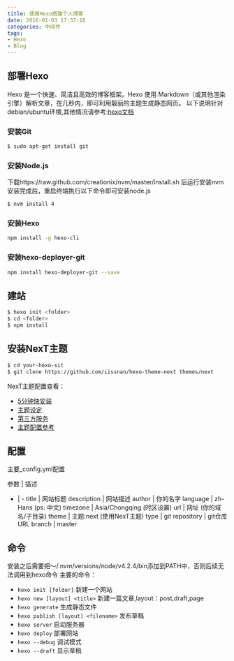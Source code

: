 ```yaml
---
title: 使用Hexo搭建个人博客
date: 2016-01-03 17:37:18
categories: 中间件
tags: 
- Hexo
- Blog
---
```


## 部署Hexo
Hexo 是一个快速、简洁且高效的博客框架。Hexo 使用 Markdown（或其他渲染引擎）解析文章，在几秒内，即可利用靓丽的主题生成静态网页。
以下说明针对debian/ubuntu环境,其他情况请参考:[hexo文档](https://hexo.io/zh-cn/docs/)
### 安装Git
``` bash
$ sudo apt-get install git
```

<!-- more -->

### 安装Node.js
下载https://raw.github.com/creationix/nvm/master/install.sh 后运行安装nvm
安装完成后，重启终端执行以下命令即可安装node.js
``` bash
$ nvm install 4
```

### 安装Hexo
``` bash
npm install -g hexo-cli
```

### 安装hexo-deployer-git
``` bash
npm install hexo-deployer-git --save
```

## 建站
``` bash
$ hexo init <folder>
$ cd <folder>
$ npm install
```

## 安装NexT主题
``` bash
$ cd your-hexo-sit
$ git clone https://github.com/iissnan/hexo-theme-next themes/next

```
NexT主题配置查看：
- [5分钟快安装](http://theme-next.iissnan.com/five-minutes-setup.html)
- [主题设定](http://theme-next.iissnan.com/theme-settings.html)
- [第三方服务](http://theme-next.iissnan.com/third-party-services.html)
- [主题配置参考](http://theme-next.iissnan.com/theme-settings-example.html)

## 配置
主要_config.yml配置

参数 | 描述
- | -
title | 网站标题
description | 网站描述
author | 你的名字
language | zh-Hans (ps: 中文)
timezone | Asia/Chongqing (时区设置)
url | 网址 (你的域名/子目录)
theme | 主题:next (使用NexT主题)
type | git 
repository | git仓库URL
branch | master

## 命令
安装之后需要把～/.nvm/versions/node/v4.2.4/bin添加到PATH中，否则后续无法调用到hexo命令
主要的命令：

- `hexo init [folder]` 新建一个网站
- `hexo new [layout] <title>` 新建一篇文章,layout：post,draft,page
- `hexo generate` 生成静态文件
- `hexo publish [layout] <filename>` 发布草稿
- `hexo server` 启动服务器
- `hexo deploy` 部署网站
- `hexo --debug` 调试模式
- `hexo --draft` 显示草稿
